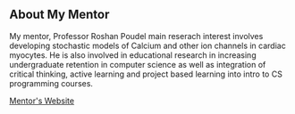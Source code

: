 ## About My Mentor

My mentor, Professor Roshan Poudel main reserach interest involves developing stochastic models of Calcium and other ion channels in cardiac myocytes. He is also involved in educational research in increasing undergraduate retention in computer science as well as integration of critical thinking, active learning and project based learning into intro to CS programming courses.

[Mentor's Website](https://www.morgan.edu/computer-science/faculty-and-staff/roshan-paudel)



